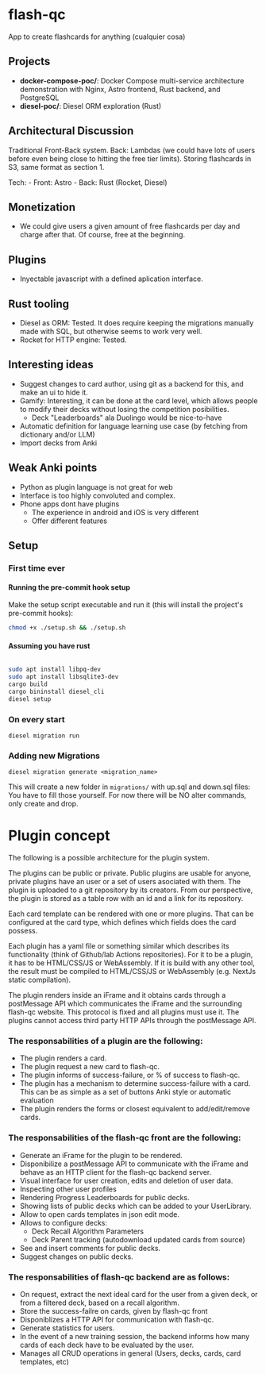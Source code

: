 # flash-qc

App to create flashcards for anything (cualquier cosa)

## Projects

- **docker-compose-poc/**: Docker Compose multi-service architecture demonstration with Nginx, Astro frontend, Rust backend, and PostgreSQL
- **diesel-poc/**: Diesel ORM exploration (Rust)

## Architectural Discussion

Traditional Front-Back system. Back: Lambdas (we could have lots of users before even being close to hitting the free tier limits). Storing flashcards in S3, same format as section 1.

Tech:
    - Front: Astro
    - Back: Rust (Rocket, Diesel)

## Monetization

- We could give users a given amount of free flashcards per day and charge after that. Of course, free at the beginning.

## Plugins

- Inyectable javascript with a defined aplication interface.

## Rust tooling

- Diesel as ORM:
    Tested. It does require keeping the migrations manually made with SQL, but otherwise seems to work very well.
- Rocket for HTTP engine:
    Tested.  

## Interesting ideas

- Suggest changes to card author, using git as a backend for this, and make an ui to hide it.
- Gamify: Interesting, it can be done at the card level, which allows people to modify their decks without losing the competition posibilities.
  - Deck "Leaderboards" ala Duolingo would be nice-to-have
- Automatic definition for language learning use case (by fetching from dictionary and/or LLM)
- Import decks from Anki

## Weak Anki points

- Python as plugin language is not great for web
- Interface is too highly convoluted and complex.
- Phone apps dont have plugins
  - The experience in android and iOS is very different
  - Offer different features

## Setup

### First time ever

#### Running the pre-commit hook setup

Make the setup script executable and run it (this will install the project's pre-commit hooks):

```bash
chmod +x ./setup.sh && ./setup.sh
```

#### Assuming you have rust

```sh

sudo apt install libpq-dev
sudo apt install libsqlite3-dev
cargo build
cargo bininstall diesel_cli
diesel setup
```

### On every start

`diesel migration run`

### Adding new Migrations

`diesel migration generate <migration_name>`

This will create a new folder in `migrations/` with up.sql and down.sql files: You have to fill those yourself.
For now there will be NO alter commands, only create and drop.


# Plugin concept

The following is a possible architecture for the plugin system.

The plugins can be public or private. Public plugins are usable for anyone, private plugins have an user or a set of users asociated with them. The plugin is uploaded to a git repository by its creators. From our perspective, the plugin is stored as a table row with an id and a link for its repository.

Each card template can be rendered with one or more plugins. That can be configured at the card type, which defines which fields does the card possess.  

Each plugin has a yaml file or something similar which describes its functionality (think of Github/lab Actions repositories). For it to be a plugin, it has to be HTML/CSS/JS or WebAssembly. If it is build with any other tool, the result must be compiled to HTML/CSS/JS or WebAssembly (e.g. NextJs static compilation).

The plugin renders inside an iFrame and it obtains cards through a postMessage API which communicates the iFrame and the surrounding flash-qc website. This protocol is fixed and all plugins must use it. The plugins cannot access third party HTTP APIs through the postMessage API.

### The responsabilities of a plugin are the following:

- The plugin renders a card.
- The plugin request a new card to flash-qc.
- The plugin informs of success-failure, or % of success to flash-qc. 
- The plugin has a mechanism to determine success-failure with a card. This can be as simple as a set of buttons Anki style or automatic evaluation
- The plugin renders the forms or closest equivalent to add/edit/remove cards.


### The responsabilities of the flash-qc front are the following:

- Generate an iFrame for the plugin to be rendered.
- Disponibilize a postMessage API to communicate with the iFrame and behave as an HTTP client for the flash-qc backend server.
- Visual interface for user creation, edits and deletion of user data.
- Inspecting other user profiles
- Rendering Progress Leaderboards for public decks.
- Showing lists of public decks which can be added to your UserLibrary.
- Allow to open cards templates in json edit mode.
- Allows to configure decks:
    - Deck Recall Algorithm Parameters
    - Deck Parent tracking (autodownload updated cards from source)
- See and insert comments for public decks.
- Suggest changes on public decks.

### The responsabilities of flash-qc backend are as follows:
- On request, extract the next ideal card for the user from a given deck, or from a filtered deck, based on a recall algorithm.
- Store the success-failre on cards, given by flash-qc front
- Disponiblizes a HTTP API for communication with flash-qc.
- Generate statistics for users.
- In the event of a new training session, the backend informs how many cards of each deck have to be evaluated by the user.
- Manages all CRUD operations in general (Users, decks, cards, card templates, etc)

